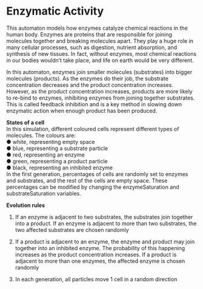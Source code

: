 # Enzymatic Activity
This automaton models how enzymes catalyze chemical reactions in the human body. Enzymes are proteins that are responsible for joining molecules together and breaking molecules apart. They play a huge role in many cellular processes, such as digestion, nutrient absorption, and synthesis of new tissues. In fact, without enzymes, most chemical reactions in our bodies wouldn’t take place, and life on earth would be very different.

In this automaton, enzymes join smaller molecules (substrates) into bigger molecules (products). As the enzymes do their job, the substrate concentration decreases and the product concentration increases. However, as the product concentration increases, products are more likely to re-bind to enzymes, inhibiting enzymes from joining together substrates. This is called feedback inhibition and is a key method in slowing down enzymatic action when enough product has been produced.

<strong>States of a cell</strong> <br>
In this simulation, different coloured cells represent different types of molecules. The colours are: <br>
● white, representing empty space <br>
● blue, representing a substrate particle <br>
● red, representing an enzyme <br>
● green, representing a product particle <br>
● black, representing an inhibited enzyme <br>
In the first generation, percentages of cells are randomly set to enzymes and substrates, and the rest of the cells are empty space. These percentages can be modified by changing the enzymeSaturation and substrateSaturation variables.

<strong>Evolution rules</strong>
1. If an enzyme is adjacent to two substrates, the substrates join together into a product. If an enzyme is adjacent to more than two substrates, the two affected substrates are chosen randomly

2. If a product is adjacent to an enzyme, the enzyme and product may join together into an inhibited enzyme. The probability of this happening increases as the product concentration increases. If a product is adjacent to more than one enzymes, the affected enzyme is chosen randomly

3. In each generation, all particles move 1 cell in a random direction
